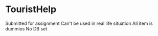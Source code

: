 # TouristHelp

Submitted for assignment 
Can't be used in real life situation 
All item is dummies 
No DB set 
